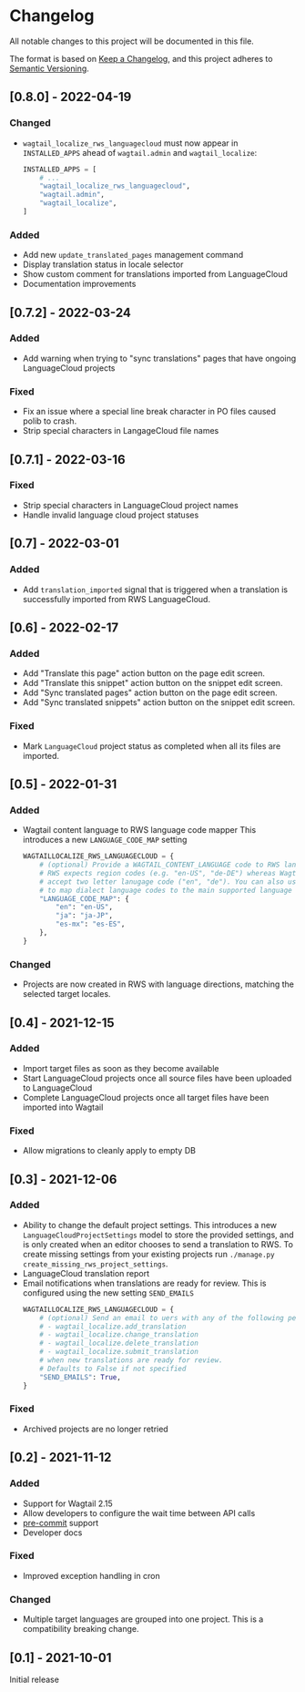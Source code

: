 # Changelog

All notable changes to this project will be documented in this file.

The format is based on [Keep a Changelog](https://keepachangelog.com/en/1.0.0/),
and this project adheres to [Semantic Versioning](https://semver.org/spec/v2.0.0.html).

## [0.8.0] - 2022-04-19

### Changed

- `wagtail_localize_rws_languagecloud` must now appear in `INSTALLED_APPS`
  ahead of `wagtail.admin` and `wagtail_localize`:

  ```py
  INSTALLED_APPS = [
      # ...
      "wagtail_localize_rws_languagecloud",
      "wagtail.admin",
      "wagtail_localize",
  ]
  ```

### Added

- Add new `update_translated_pages` management command
- Display translation status in locale selector
- Show custom comment for translations imported from LanguageCloud
- Documentation improvements

## [0.7.2] - 2022-03-24

### Added

- Add warning when trying to "sync translations" pages that have ongoing
  LanguageCloud projects

### Fixed

- Fix an issue where a special line break character in PO files caused polib to
  crash.
- Strip special characters in LangageCloud file names

## [0.7.1] - 2022-03-16

### Fixed

- Strip special characters in LanguageCloud project names
- Handle invalid language cloud project statuses

## [0.7] - 2022-03-01

### Added

- Add `translation_imported` signal that is triggered when a translation is
  successfully imported from RWS LanguageCloud.

## [0.6] - 2022-02-17

### Added

- Add "Translate this page" action button on the page edit screen.
- Add "Translate this snippet" action button on the snippet edit screen.
- Add "Sync translated pages" action button on the page edit screen.
- Add "Sync translated snippets" action button on the snippet edit screen.

### Fixed

- Mark `LanguageCloud` project status as completed when all its files are imported.

## [0.5] - 2022-01-31

### Added

- Wagtail content language to RWS language code mapper
  This introduces a new `LANGUAGE_CODE_MAP` setting
  ```py
  WAGTAILLOCALIZE_RWS_LANGUAGECLOUD = {
      # (optional) Provide a WAGTAIL_CONTENT_LANGUAGE code to RWS language code map
      # RWS expects region codes (e.g. "en-US", "de-DE") whereas Wagtail will happily
      # accept two letter lanugage code ("en", "de"). You can also use this mapping
      # to map dialect language codes to the main supported language
      "LANGUAGE_CODE_MAP": {
          "en": "en-US",
          "ja": "ja-JP",
          "es-mx": "es-ES",
      },
  }
  ```

### Changed

- Projects are now created in RWS with language directions, matching the selected target locales.

## [0.4] - 2021-12-15

### Added

- Import target files as soon as they become available
- Start LanguageCloud projects once all source files have been uploaded to LanguageCloud
- Complete LanguageCloud projects once all target files have been imported into Wagtail

### Fixed

- Allow migrations to cleanly apply to empty DB

## [0.3] - 2021-12-06

### Added

- Ability to change the default project settings.
  This introduces a new `LanguageCloudProjectSettings` model to store the provided settings, and is
  only created when an editor chooses to send a translation to RWS.
  To create missing settings from your existing projects run `./manage.py create_missing_rws_project_settings`.
- LanguageCloud translation report
- Email notifications when translations are ready for review. This is configured using the new setting `SEND_EMAILS`
  ```py
  WAGTAILLOCALIZE_RWS_LANGUAGECLOUD = {
      # (optional) Send an email to uers with any of the following permissions:
      # - wagtail_localize.add_translation
      # - wagtail_localize.change_translation
      # - wagtail_localize.delete_translation
      # - wagtail_localize.submit_translation
      # when new translations are ready for review.
      # Defaults to False if not specified
      "SEND_EMAILS": True,
  }
  ```

### Fixed

- Archived projects are no longer retried

## [0.2] - 2021-11-12

### Added

- Support for Wagtail 2.15
- Allow developers to configure the wait time between API calls
- [pre-commit](https://pre-commit.com/) support
- Developer docs

### Fixed

- Improved exception handling in cron

### Changed

- Multiple target languages are grouped into one project.
  This is a compatibility breaking change.

## [0.1] - 2021-10-01

Initial release
